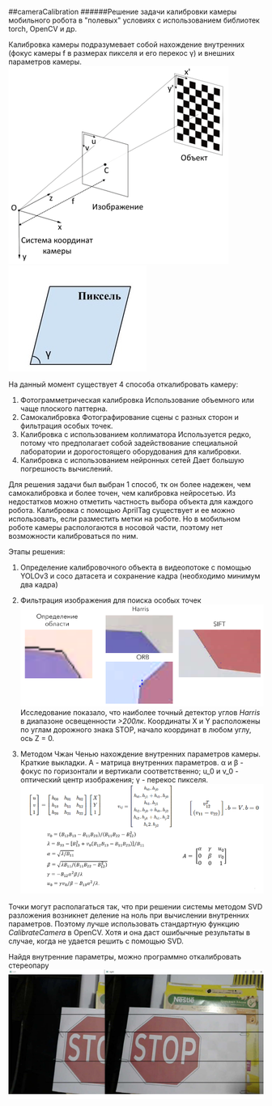 ##cameraCalibration
######Решение задачи калибровки камеры мобильного робота в "полевых" условиях с использованием библиотек torch, OpenCV и др.

Калибровка камеры подразумевает собой нахождение внутренних (фокус камеры f  в размерах пикселя и его перекос γ) и внешних параметров камеры.
![фокус](img/image1.png) ![Перекос](img/image2.jpg)

На данный момент существует 4 способа откалибровать камеру:
1. Фотограмметрическая калибровка
   Использование объемного или чаще плоского паттерна.
2. Самокалибровка
    Фотографирование сцены с разных сторон и фильтрация особых точек.
3. Калибровка с использованием коллиматора
   Используется редко, потому что предполагает собой задействование специальной лаборатории и дорогостоящего оборудования для калибровки.
4. Калибровка с использованием нейронных сетей
   Дает большую погрешность вычислений.

    
Для решения задачи был выбран 1 способ, тк он более надежен, чем самокалибровка и более точен, чем калибровка нейросетью. Из недостатков можно отметить частность выбора объекта для каждого робота.
Калибровка с помощью AprilTag существует и ее можно использовать, если разместить метки на роботе. Но в мобильном роботе камеры распологаются в носовой части, поэтому нет возможности калиброваться по ним.

Этапы решения:
1. Определение калибровочного объекта в видеопотоке с помощью YOLOv3 и coco датасета и сохранение кадра (необходимо минимум два кадра)
2. Фильтрация изображения для поиска особых точек
   ![особые точки](img/image4.png)
   Исследование показало, что наиболее точный детектор углов *Harris* в диапазоне освещенности *>200лк*. Координаты X и Y расположены по углам дорожного знака STOP, начало координат в любом углу, ось Z = 0.

3. Методом Чжан Ченью нахождение внутренних параметров камеры.
   Краткие выкладки. А - матрица внутренних параметров. α и β - фокус по горизонтали и вертикали соответственно; u_0 и v_0 - оптический центр изображения; γ - перекос пикселя.
   ![чжан](img/image3.png)

Точки могут располагаться так, что при решении системы методом SVD разложения возникнет деление на ноль при вычислении внутренних параметров. Поэтому лучше использовать стандартную функцию *CalibrateCamera* в OpenCV. Хотя и она даст ошибычные результаты в случае, когда не удается решить с помощью SVD.

Найдя внутренние параметры, можно программно откалибровать стереопару
![](img/image5.png) 
